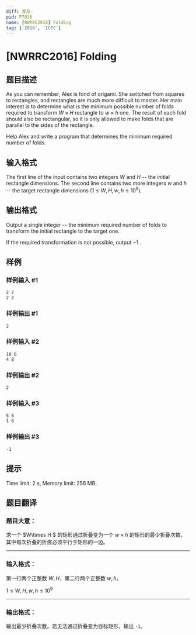 ```yaml
---
diff: 普及-
pid: P7036
name: [NWRRC2016] Folding
tag: ['2016', 'ICPC']
---
```

# [NWRRC2016] Folding
## 题目描述



As you can remember, Alex is fond of origami. She switched from squares to rectangles, and rectangles are much more difficult to master. Her main interest is to determine what is the minimum possible number of folds required to transform $W \times H$ rectangle to $w \times h$ one. The result of each fold should also be rectangular, so it is only allowed to make folds that are parallel to the sides of the rectangle.

Help Alex and write a program that determines the minimum required number of folds.


## 输入格式



The first line of the input contains two integers $W$ and $H$ -- the initial rectangle dimensions. The second line contains two more integers $w$ and $h$ -- the target rectangle dimensions $(1 \le W , H , w , h \le 10^{9}).$


## 输出格式



Output a single integer -- the minimum required number of folds to transform the initial rectangle to the target one.

If the required transformation is not possible, output $−1$ .


## 样例

### 样例输入 #1
```
2 7
2 2

```
### 样例输出 #1
```
2

```
### 样例输入 #2
```
10 6
4 8

```
### 样例输出 #2
```
2

```
### 样例输入 #3
```
5 5
1 6

```
### 样例输出 #3
```
-1

```
## 提示

Time limit: 2 s, Memory limit: 256 MB. 


## 题目翻译

### 题目大意：

求一个 $W\times H $ 的矩形通过折叠变为一个 $w\times h$ 的矩形的最少折叠次数，其中每次折叠的折痕必须平行于矩形的一边。

------------

### 输入格式：

第一行两个正整数 $W,H$，第二行两个正整数 $w,h$。

$1\le W,H,w,h\le10^9$

------------

### 输出格式：

输出最少折叠次数。若无法通过折叠变为目标矩形，输出 `-1`。

